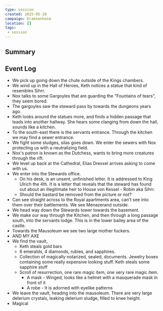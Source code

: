 ```yaml
---
type: session
created: 2025-05-28
campaign: Drakkenheim
location: []
tags:
 - session
---
```


## Summary

## Event Log

- We pick up going down the chute outside of the Kings chambers.
- We wind up in the Hall of Heroes, Keth notices a statue that kind of resembles Sihrr.
- Nox talks to some Gargoyles that are guarding the "Fountains of tears", they seem bored.
- The gargoyles saw the steward pass by towards the dungeons years ago.
- Keth looks around the statues more, and finds a hidden passage that leads into another hallway. She hears some clanging from down the hall, sounds like a kitchen.
- To the south-east there is the servants entrance. Through the kitchen we may find a sewer entrance.
- We fight some sludges, silas goes down. We enter the sewers with Nox protecting us with a neutralizing field.
- Nox's patron is known as the Dutchess, wants to bring more creatures through the rift.
- We level up back at the Cathedral, Elias Drexxel arrives asking to come with us.
- We enter into the Stewards office.
	- On his desk, is an unsent, unfinished letter. It is addressed to King Ulrich the 4th. It is a letter that reveals that the steward has found out about an illegitimate heir to House von Kessel - Robin aka Sihrr.
	- Should the bastard be removed from the picture or not?
- Can see straight across to the Royal apartments area, can't see into them over their battlements. We see Menazerand outside.
- We head way down the Stewards tower towards the basement.
- We make our way through the Kitchen, and then through a long passage south, into the servants lodge. This is in the lower bailey area of the castle.
- Towards the Mausoleum we see two large mother fuckers.
- AND MY AXE
- We find the vault,
	- Keth steals gold bars
	- 6 emeralds, 4 diamonds, rubies, and sapphires.
	- Collection of magically notarized, sealed, documents. Jewelry boxes containing some really expensive looking stuff. Keth steals some sapphire stuff
	- Scroll of resurrection, one rare magic item, one very rare magic item.
		- A mask - Winged, looks like a helmet with a masquerade mask in front of it
		- A robe - It is adorned with eyelike patterns
- We leave the vault, heading into the mausoleum. There are very large delerium crystals, leaking delerium sludge, filled to knee height.
- Magical

